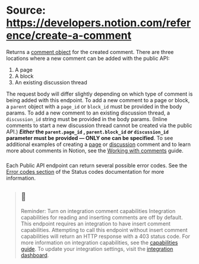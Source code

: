 # Source: https://developers.notion.com/reference/create-a-comment

Returns a [comment object](https://developers.notion.com/reference/comment-object) for the created comment.
There are three locations where a new comment can be added with the public API:
  1. A page
  2. A block
  3. An existing discussion thread


The request body will differ slightly depending on which type of comment is being added with this endpoint.
To add a new comment to a page or block, a `parent` object with a `page_id` or `block_id` must be provided in the body params. 
To add a new comment to an existing discussion thread, a `discussion_id` string must be provided in the body params. (Inline comments to start a new discussion thread cannot be created via the public API.)
**_Either_ the `parent.page_id` , `parent.block_id` _or_ `discussion_id` parameter must be provided — ONLY one can be specified**.
To see additional examples of creating a [page](https://developers.notion.com/docs/working-with-comments#adding-a-comment-to-a-page) or [discussion](https://developers.notion.com/docs/working-with-comments#responding-to-a-discussion-thread) comment and to learn more about comments in Notion, see the [Working with comments](https://developers.notion.com/docs/working-with-comments) guide.
### [](https://developers.notion.com/reference/create-a-comment#errors)
Each Public API endpoint can return several possible error codes. See the [Error codes section](https://developers.notion.com/reference/status-codes#error-codes) of the Status codes documentation for more information.
> ## 📘
> Reminder: Turn on integration comment capabilities
> Integration capabilities for reading and inserting comments are off by default.
> This endpoint requires an integration to have insert comment capabilities. Attempting to call this endpoint without insert comment capabilities will return an HTTP response with a 403 status code. 
> For more information on integration capabilities, see the [capabilities guide](https://developers.notion.com/reference/capabilities). To update your integration settings, visit the [integration dashboard](https://www.notion.so/my-integrations).
